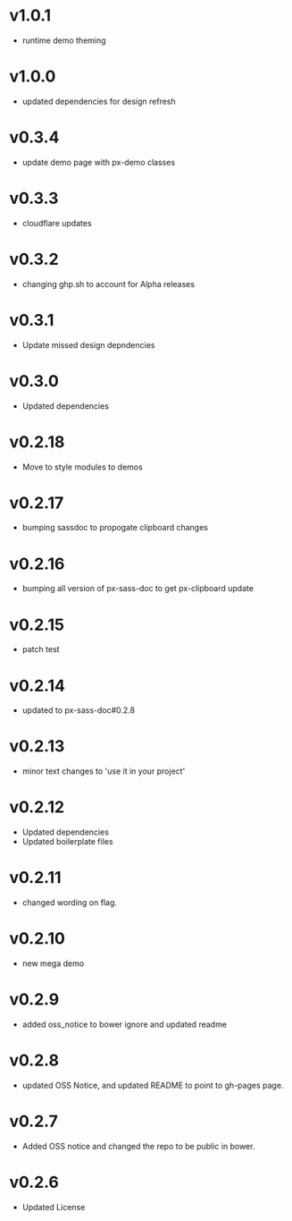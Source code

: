 v1.0.1
==================
* runtime demo theming

v1.0.0
==================
* updated dependencies for design refresh

v0.3.4
==================
* update demo page with px-demo classes

v0.3.3
==================
* cloudflare updates

v0.3.2
==================
* changing ghp.sh to account for Alpha releases

v0.3.1
==================
* Update missed design depndencies

v0.3.0
==================
* Updated dependencies

v0.2.18
==================
* Move to style modules to demos

v0.2.17
==================
* bumping sassdoc to propogate clipboard changes


v0.2.16
==================
* bumping all version of px-sass-doc to get px-clipboard update


v0.2.15
==================
* patch test

v0.2.14
==============================
* updated to px-sass-doc#0.2.8

v0.2.13
==============================
* minor text changes to 'use it in your project'

v0.2.12
==============================
* Updated dependencies
* Updated boilerplate files

v0.2.11
==============================
* changed wording on flag.

v0.2.10
==============================
* new mega demo

v0.2.9
==============================
* added oss_notice to bower ignore and updated readme

v0.2.8
==============================
* updated OSS Notice, and updated README to point to gh-pages page.

v0.2.7
==============================
* Added OSS notice and changed the repo to be public in bower.

v0.2.6
=======================
* Updated License
